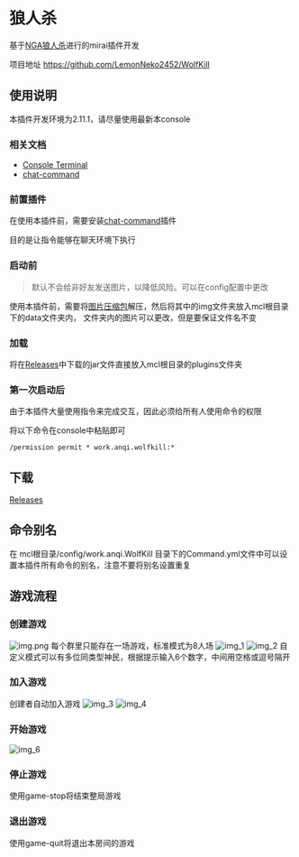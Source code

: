 # 狼人杀
基于[NGA狼人杀](https://ngabbs.com/read.php?tid=11000590&rand=473)进行的mirai插件开发

项目地址 https://github.com/LemonNeko2452/WolfKill
## 使用说明
本插件开发环境为2.11.1，请尽量使用最新本console
### 相关文档
* [Console Terminal](https://docs.mirai.mamoe.net/ConsoleTerminal.html)
* [chat-command](https://github.com/project-mirai/chat-command)
### 前置插件
在使用本插件前，需要安装[chat-command](https://github.com/project-mirai/chat-command/releases)插件

目的是让指令能够在聊天环境下执行
### 启动前
> 默认不会给非好友发送图片，以降低风险。可以在config配置中更改

使用本插件前，需要将[图片压缩包](https://github.com/LemonNeko2452/WolfKill/blob/master/img.zip)解压，然后将其中的img文件夹放入mcl根目录下的data文件夹内，
文件夹内的图片可以更改，但是要保证文件名不变

### 加载
将在[Releases](https://github.com/LemonNeko2452/WolfKill/releases/)中下载的jar文件直接放入mcl根目录的plugins文件夹 

### 第一次启动后
由于本插件大量使用指令来完成交互，因此必须给所有人使用命令的权限

将以下命令在console中粘贴即可
```shell
/permission permit * work.anqi.wolfkill:*
```

## 下载
[Releases](https://github.com/LemonNeko2452/WolfKill/releases/)

## 命令别名

在 mcl根目录/config/work.anqi.WolfKill 目录下的Command.yml文件中可以设置本插件所有命令的别名，注意不要将别名设置重复

## 游戏流程
### 创建游戏
![img.png](https://lemon-neko.oss-cn-beijing.aliyuncs.com/img/img.png)
每个群里只能存在一场游戏，标准模式为8人场
![img_1](https://lemon-neko.oss-cn-beijing.aliyuncs.com/img/img_1.png)
![img_2](https://lemon-neko.oss-cn-beijing.aliyuncs.com/img/img_2.png)
自定义模式可以有多位同类型神民，根据提示输入6个数字，中间用空格或逗号隔开
### 加入游戏
创建者自动加入游戏
![img_3](https://lemon-neko.oss-cn-beijing.aliyuncs.com/img/img_3.png)
![img_4](https://lemon-neko.oss-cn-beijing.aliyuncs.com/img/img_4.png)
### 开始游戏
![img_6](https://lemon-neko.oss-cn-beijing.aliyuncs.com/img/img_6.png)
### 停止游戏
使用game-stop将结束整局游戏
### 退出游戏
使用game-quit将退出本房间的游戏

